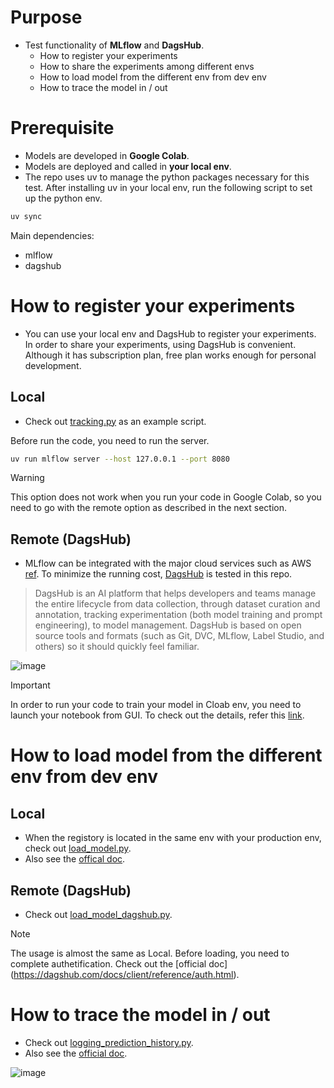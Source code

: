 # Purpose
- Test functionality of **MLflow** and **DagsHub**.
    - How to register your experiments
    - How to share the experiments among different envs
    - How to load model from the different env from dev env
    - How to trace the model in / out

# Prerequisite
- Models are developed in **Google Colab**.
- Models are deployed and called in **your local env**.
- The repo uses uv to manage the python packages necessary for this test. After installing uv in your local env, run the following script to set up the python env.

```bash
uv sync
```

Main dependencies:
- mlflow
- dagshub

# How to register your experiments
- You can use your local env and DagsHub to register your experiments. In order to share your experiments, using DagsHub is convenient. Although it has subscription plan, free plan works enough for personal development.

## Local
- Check out [tracking.py](tracking.py) as an example script.

Before run the code, you need to run the server.

```bash
uv run mlflow server --host 127.0.0.1 --port 8080
```

> [!WARNING]
> This option does not work when you run your code in Google Colab, so you need to go with the remote option as described in the next section.

## Remote (DagsHub)
- MLflow can be integrated with the major cloud services such as AWS [ref](https://mlflow.org/docs/latest/introduction/index.html). To minimize the running cost, [DagsHub](https://dagshub.com/docs/index.html) is tested in this repo.

> DagsHub is an AI platform that helps developers and teams manage the entire lifecycle from data collection, through dataset curation and annotation, tracking experimentation (both model training and prompt engineering), to model management. DagsHub is based on open source tools and formats (such as Git, DVC, MLflow, Label Studio, and others) so it should quickly feel familiar.

![image](https://dagshub.com/docs/assets/index/dagshub-flow.png)

> [!IMPORTANT]
> In order to run your code to train your model in Cloab env, you need to launch your notebook from GUI. To check out the details, refer this [link](https://dagshub.com/docs/integration_guide/google_colab/).

# How to load model from the different env from dev env
## Local
- When the registory is located in the same env with your production env, check out [load_model.py](load_model.py).
- Also see the [offical doc](https://mlflow.org/docs/latest/getting-started/registering-first-model/step3-load-model.html).

## Remote (DagsHub)
- Check out [load_model_dagshub.py](load_model_dagshub.py).
> [!NOTE]
> The usage is almost the same as Local. Before loading, you need to complete authetification. Check out the [official doc] (https://dagshub.com/docs/client/reference/auth.html).

# How to trace the model in / out
- Check out [logging_prediction_history.py](logging_prediction_history.py).
- Also see the [official doc](https://mlflow.org/docs/latest/llms/tracing/index.html).

![image](https://mlflow.org/docs/latest/_images/tracing-top.gif)